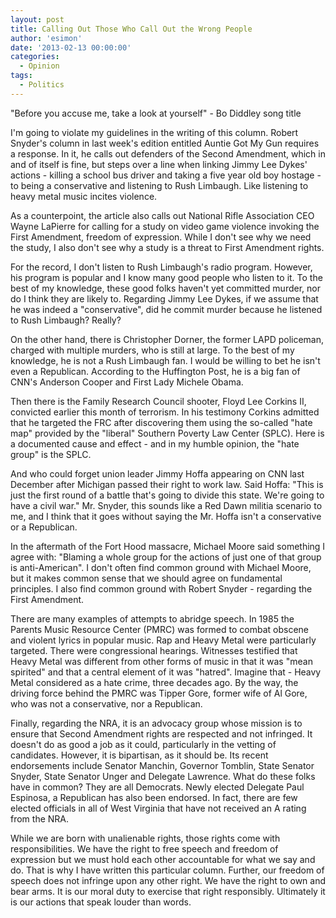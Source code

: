 ```yaml
---
layout: post
title: Calling Out Those Who Call Out the Wrong People 
author: 'esimon'
date: '2013-02-13 00:00:00'
categories:
  - Opinion
tags:
  - Politics
---
```

"Before you accuse me, take a look at yourself" - Bo Diddley song title

I'm going to violate my guidelines in the writing of this column. Robert Snyder's column in last week's edition entitled Auntie Got My Gun requires a response. In it, he calls out defenders of the Second Amendment, which in and of itself is fine, but steps over a line when linking Jimmy Lee Dykes' actions - killing a school bus driver and taking a five year old boy hostage - to being a conservative and listening to Rush Limbaugh. Like listening to heavy metal music incites violence. 

As a counterpoint, the article also calls out National Rifle Association CEO Wayne LaPierre for calling for a study on video game violence invoking the First Amendment, freedom of expression. While I don't see why we need the study, I also don't see why a study is a threat to First Amendment rights. 

For the record, I don't listen to Rush Limbaugh's radio program. However, his program is popular and I know many good people who listen to it. To the best of my knowledge, these good folks haven't yet committed murder, nor do I think they are likely to. Regarding Jimmy Lee Dykes, if we assume that he was indeed a "conservative", did he commit murder because he listened to Rush Limbaugh? Really?

On the other hand, there is Christopher Dorner, the former LAPD policeman, charged with multiple murders, who is still at large. To the best of my knowledge, he is not a Rush Limbaugh fan. I would be willing to bet he isn't even a Republican. According to the Huffington Post, he is a big fan of CNN's Anderson Cooper and First Lady Michele Obama. 

Then there is the Family Research Council shooter, Floyd Lee Corkins II, convicted earlier this month of terrorism. In his testimony Corkins admitted that he targeted the FRC after discovering them using the so-called "hate map" provided by the "liberal" Southern Poverty Law Center (SPLC). Here is a documented cause and effect - and in my humble opinion, the "hate group" is the SPLC. 

And who could forget union leader Jimmy Hoffa appearing on CNN last December after Michigan passed their right to work law. Said Hoffa: "This is just the first round of a battle that's going to divide this state. We're going to have a civil war." Mr. Snyder, this sounds like a Red Dawn militia scenario to me, and I think that it goes without saying the Mr. Hoffa isn't a conservative or a Republican. 

In the aftermath of the Fort Hood massacre, Michael Moore said something I agree with: "Blaming a whole group for the actions of just one of that group is anti-American". I don't often find common ground with Michael Moore, but it makes common sense that we should agree on fundamental principles. I also find common ground with Robert Snyder - regarding the First Amendment. 

There are many examples of attempts to abridge speech. In 1985 the Parents Music Resource Center (PMRC) was formed to combat obscene and violent lyrics in popular music. Rap and Heavy Metal were particularly targeted. There were congressional hearings. Witnesses testified that Heavy Metal was different from other forms of music in that it was "mean spirited" and that a central element of it was "hatred". Imagine that - Heavy Metal considered as a hate crime, three decades ago. By the way, the driving force behind the PMRC was Tipper Gore, former wife of Al Gore, who was not a conservative, nor a Republican. 

Finally, regarding the NRA, it is an advocacy group whose mission is to ensure that Second Amendment rights are respected and not infringed. It doesn't do as good a job as it could, particularly in the vetting of candidates. However, it is bipartisan, as it should be. Its recent endorsements include Senator Manchin, Governor Tomblin, State Senator Snyder, State Senator Unger and Delegate Lawrence. What do these folks have in common? They are all Democrats. Newly elected Delegate Paul Espinosa, a Republican has also been endorsed. In fact, there are few elected officials in all of West Virginia that have not received an A rating from the NRA.

While we are born with unalienable rights, those rights come with responsibilities. We have the right to free speech and freedom of expression but we must hold each other accountable for what we say and do. That is why I have written this particular column. Further, our freedom of speech does not infringe upon any other right. We have the right to own and bear arms. It is our moral duty to exercise that right responsibly. Ultimately it is our actions that speak louder than words. 

